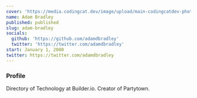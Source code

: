 ```yaml
---
cover: 'https://media.codingcat.dev/image/upload/main-codingcatdev-photo/podcast-guest/adamdbradley'
name: Adam Bradley
published: published
slug: adam-bradley
socials:
  github: 'https://github.com/adamdbradley'
  twitter: 'https://twitter.com/adamdbradley'
start: January 1, 2000
twitter: https://twitter.com/adamdbradley
---
```


### Profile

Directory of Technology at Builder.io. Creator of Partytown.

